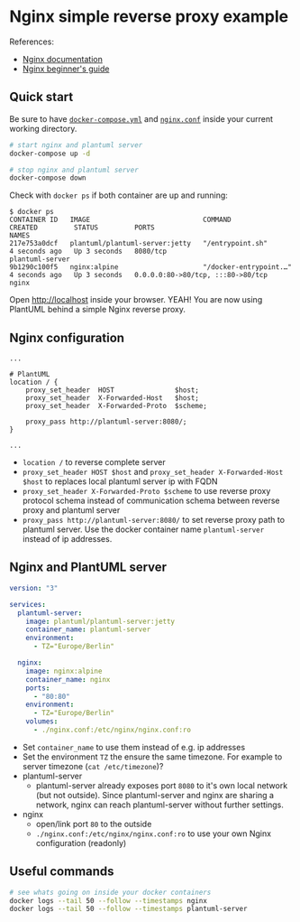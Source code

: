 # Nginx simple reverse proxy example

References:
- [Nginx documentation](https://nginx.org/en/docs/)
- [Nginx beginner's guide](https://nginx.org/en/docs/beginners_guide.html)


## Quick start

Be sure to have [`docker-compose.yml`](./docker-compose.yml) and [`nginx.conf`](./nginx.conf) inside your current working directory.

```bash
# start nginx and plantuml server
docker-compose up -d

# stop nginx and plantuml server
docker-compose down
```

Check with `docker ps` if both container are up and running:

```
$ docker ps
CONTAINER ID   IMAGE                            COMMAND                  CREATED         STATUS         PORTS                               NAMES
217e753a0dcf   plantuml/plantuml-server:jetty   "/entrypoint.sh"         4 seconds ago   Up 3 seconds   8080/tcp                            plantuml-server
9b1290c100f5   nginx:alpine                     "/docker-entrypoint.…"   4 seconds ago   Up 3 seconds   0.0.0.0:80->80/tcp, :::80->80/tcp   nginx
```

Open [http://localhost](http://localhost) inside your browser.
YEAH! You are now using PlantUML behind a simple Nginx reverse proxy.


## Nginx configuration

```nginx
...

# PlantUML
location / {
    proxy_set_header  HOST               $host;
    proxy_set_header  X-Forwarded-Host   $host;
    proxy_set_header  X-Forwarded-Proto  $scheme;

    proxy_pass http://plantuml-server:8080/;
}

...
```

- `location /` to reverse complete server
- `proxy_set_header HOST $host` and `proxy_set_header X-Forwarded-Host $host` to replaces local plantuml server ip with FQDN
- `proxy_set_header X-Forwarded-Proto $scheme` to use reverse proxy protocol schema instead of communication schema between reverse proxy and plantuml server
- `proxy_pass http://plantuml-server:8080/` to set reverse proxy path to plantuml server.
  Use the docker container name `plantuml-server` instead of ip addresses.


## Nginx and PlantUML server

```yaml
version: "3"

services:
  plantuml-server:
    image: plantuml/plantuml-server:jetty
    container_name: plantuml-server
    environment:
      - TZ="Europe/Berlin"

  nginx:
    image: nginx:alpine
    container_name: nginx
    ports:
      - "80:80"
    environment:
      - TZ="Europe/Berlin"
    volumes:
      - ./nginx.conf:/etc/nginx/nginx.conf:ro
```

- Set `container_name` to use them instead of e.g. ip addresses
- Set the environment `TZ` the ensure the same timezone.
  For example to server timezone (`cat /etc/timezone`)?
- plantuml-server
  * plantuml-server already exposes port `8080` to it's own local network (but not outside).
    Since plantuml-server and nginx are sharing a network, nginx can reach plantuml-server without further settings.
- nginx
  * open/link port `80` to the outside
  * `./nginx.conf:/etc/nginx/nginx.conf:ro` to use your own Nginx configuration (readonly)


## Useful commands

```bash
# see whats going on inside your docker containers
docker logs --tail 50 --follow --timestamps nginx
docker logs --tail 50 --follow --timestamps plantuml-server
```
